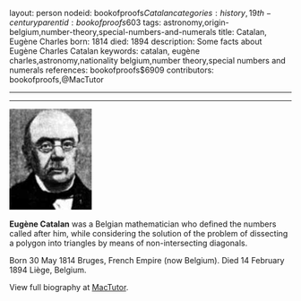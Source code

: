 layout: person
nodeid: bookofproofs$Catalan
categories: history,19th-century
parentid: bookofproofs$603
tags: astronomy,origin-belgium,number-theory,special-numbers-and-numerals
title: Catalan, Eugène Charles
born: 1814
died: 1894
description: Some facts about Eugène Charles Catalan
keywords: catalan, eugène charles,astronomy,nationality belgium,number theory,special numbers and numerals
references: bookofproofs$6909
contributors: bookofproofs,@MacTutor

---


---

![Catalan.jpg](https://github.com/bookofproofs/bookofproofs.github.io/blob/main/_sources/_assets/images/portraits/Catalan.jpg?raw=true)

**Eugène Catalan** was a Belgian mathematician who defined the numbers called after him, while considering the solution of the problem of dissecting a polygon into triangles by means of non-intersecting diagonals.

Born 30 May 1814 Bruges, French Empire (now Belgium). Died 14 February 1894 Liège, Belgium.


View full biography at [MacTutor](https://mathshistory.st-andrews.ac.uk/Biographies/Catalan/).